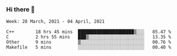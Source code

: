 ### Hi there 👋
<!--START_SECTION:waka-->
```text
Week: 28 March, 2021 - 04 April, 2021

C++        18 hrs 45 mins  █████████████████████▒░░░   85.47 % 
C          2 hrs 55 mins   ███▒░░░░░░░░░░░░░░░░░░░░░   13.35 % 
Other      9 mins          ▒░░░░░░░░░░░░░░░░░░░░░░░░   00.76 % 
Makefile   5 mins          ░░░░░░░░░░░░░░░░░░░░░░░░░   00.40 % 
```
<!--END_SECTION:waka-->

<p align="center"> </p>


<!--
**thallard/thallard** is a ✨ _special_ ✨ repository because its `README.md` (this file) appears on your GitHub profile.

Here are some ideas to get you started:

- 🔭 I’m currently working on ...
- 🌱 I’m currently learning ...
- 👯 I’m looking to collaborate on ...
- 🤔 I’m looking for help with ...
- 💬 Ask me about ...
- 📫 How to reach me: ...
- 😄 Pronouns: ...
- ⚡ Fun fact: ...
-->
